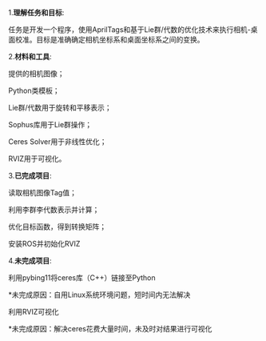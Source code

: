 1.**理解任务和目标**:
 
 任务是开发一个程序，使用AprilTags和基于Lie群/代数的优化技术来执行相机-桌面校准。目标是准确确定相机坐标系和桌面坐标系之间的变换。

2.**材料和工具**:

 提供的相机图像；
 
 Python类模板；
 
 Lie群/代数用于旋转和平移表示；
 
 Sophus库用于Lie群操作；
 
 Ceres Solver用于非线性优化；
 
 RVIZ用于可视化。

3.**已完成项目**:

 读取相机图像Tag值；
 
 利用李群李代数表示并计算；
 
 优化目标函数，得到转换矩阵；
 
 安装ROS并初始化RVIZ

4.**未完成项目**:

 利用pybing11将ceres库（C++）链接至Python
 
 *未完成原因：自用Linux系统环境问题，短时间内无法解决
 
 利用RVIZ可视化
 
 *未完成原因：解决ceres花费大量时间，未及时对结果进行可视化
